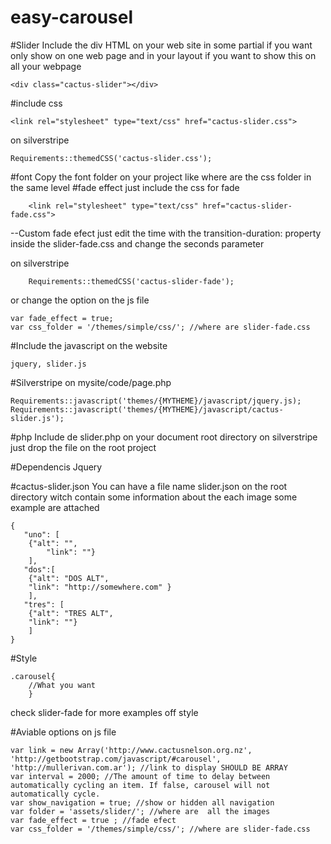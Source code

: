 easy-carousel
=============

#Slider
Include the div HTML on your web site in some partial if you want only show on one web page and in your layout if you want to show this on all your webpage

	<div class="cactus-slider"></div>
#include css

    <link rel="stylesheet" type="text/css" href="cactus-slider.css">

on silverstripe

    Requirements::themedCSS('cactus-slider.css');

#font
Copy the font folder on your project  like where are the css folder in the same  level
#fade effect
just include the css for fade

        <link rel="stylesheet" type="text/css" href="cactus-slider-fade.css">

--Custom fade efect
just edit the time  with the transition-duration:  property inside the  slider-fade.css and change the  seconds parameter

	
on silverstripe

        Requirements::themedCSS('cactus-slider-fade');

or change the option on the js file

	var fade_effect = true;
	var css_folder = '/themes/simple/css/'; //where are slider-fade.css


#Include the javascript on the  website

	jquery, slider.js

#Silverstripe
on mysite/code/page.php

	Requirements::javascript('themes/{MYTHEME}/javascript/jquery.js);
	Requirements::javascript('themes/{MYTHEME}/javascript/cactus-slider.js');

#php
Include de slider.php on your document root directory  on silverstripe just drop the file on the root project

#Dependencis Jquery

#cactus-slider.json
You can have a file name slider.json on the root directory witch contain some information about the each image some example are attached

	{
	   "uno": [
		{"alt": "",
		    "link": ""}
		],
	   "dos":[
		{"alt": "DOS ALT",
		"link": "http://somewhere.com" }
		],
	   "tres": [
		{"alt": "TRES ALT",
		"link": ""}
		]
	}

#Style

	.carousel{
		//What you want
		}

check slider-fade for more examples off style

#Aviable options on js file

	var link = new Array('http://www.cactusnelson.org.nz', 'http://getbootstrap.com/javascript/#carousel', 'http://mullerivan.com.ar'); //link to display SHOULD BE ARRAY
	var interval = 2000; //The amount of time to delay between automatically cycling an item. If false, carousel will not automatically cycle.
	var show_navigation = true; //show or hidden all navigation
	var folder = 'assets/slider/'; //where are  all the images
	var fade_effect = true ; //fade efect
	var css_folder = '/themes/simple/css/'; //where are slider-fade.css
